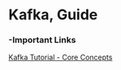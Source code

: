 # Kafka, Guide

### -Important Links
[Kafka Tutorial - Core Concepts](https://www.youtube.com/watch?v=udnX21__SuU)
